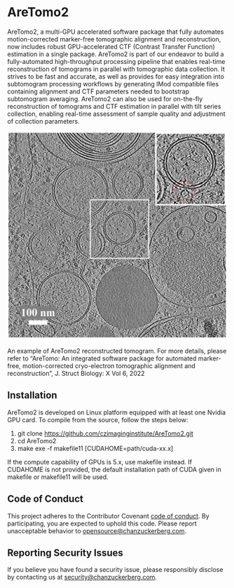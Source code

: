 # AreTomo2
AreTomo2, a multi-GPU accelerated software package that fully automates motion-corrected marker-free tomographic alignment and reconstruction, now includes robust GPU-accelerated CTF (Contrast Transfer Function) estimation in a single package. AreTomo2  is part of our endeavor to build a fully-automated high-throughput processing pipeline that enables real-time reconstruction of tomograms in parallel with tomographic data collection. It strives to be fast and accurate, as well as provides for easy integration into subtomogram processing workflows by generating IMod compatible files containing alignment and CTF parameters needed to bootstrap subtomogram averaging. AreTomo2 can also be used for on-the-fly reconstruction of tomograms and CTF estimation in parallel with tilt series collection, enabling real-time assessment of sample quality and adjustment of collection parameters.

![ReadmeImg](https://github.com/czimaginginstitute/AreTomo2/blob/main/docs/ReadmeImg.png)

An example of AreTomo2 reconstructed tomogram. For more details, please refer to “AreTomo: An integrated software package for automated marker-free, motion-corrected cryo-electron tomographic alignment and reconstruction”, J. Struct Biology:  X Vol 6, 2022

## Installation
AreTomo2 is developed on Linux platform equipped with at least one Nvidia GPU card. To compile from the source, follow the steps below:

1.	git clone https://github.com/czimaginginstitute/AreTomo2.git
2.	cd AreTomo2 
3.	make exe -f makefile11 [CUDAHOME=path/cuda-xx.x]

If the compute capability of GPUs is 5.x, use makefile instead. If CUDAHOME is not provided, the default installation path of CUDA given in makefile or makefile11 will be used.

## Code of Conduct

This project adheres to the Contributor Covenant [code of conduct](https://github.com/chanzuckerberg/.github/blob/main/CODE_OF_CONDUCT.md). By participating, you are expected to uphold this code. Please report unacceptable behavior to [opensource@chanzuckerberg.com](mailto:opensource@chanzuckerberg.com).

## Reporting Security Issues

If you believe you have found a security issue, please responsibly disclose by contacting us at [security@chanzuckerberg.com](mailto:security@chanzuckerberg.com).
